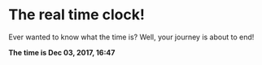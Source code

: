 # The real time clock!

Ever wanted to know what the time is? Well, your journey is about to end!

**The time is Dec 03, 2017, 16:47**